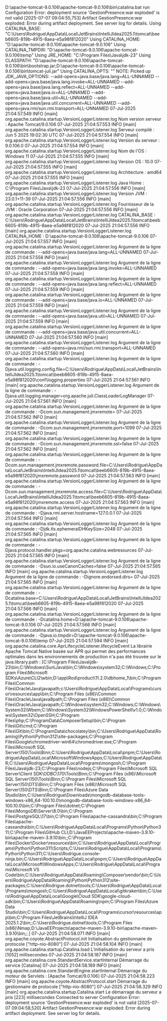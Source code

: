 D:\apache-tomcat-9.0.106\apache-tomcat-9.0.106\bin\catalina.bat run
Configuration Error: deployment source 'GestionPresence:war exploded' is not valid
[2025-07-07 09:04:55,753] Artifact GestionPresence:war exploded: Error during artifact deployment. See server log for details.
Using CATALINA_BASE:   "C:\Users\Rodrigue\AppData\Local\JetBrains\IntelliJIdea2025.1\tomcat\beeb6605-819b-4915-8aea-e5a98f812020"
Using CATALINA_HOME:   "D:\apache-tomcat-9.0.106\apache-tomcat-9.0.106"
Using CATALINA_TMPDIR: "D:\apache-tomcat-9.0.106\apache-tomcat-9.0.106\temp"
Using JRE_HOME:        "C:\Program Files\Java\jdk-23"
Using CLASSPATH:       "D:\apache-tomcat-9.0.106\apache-tomcat-9.0.106\bin\bootstrap.jar;D:\apache-tomcat-9.0.106\apache-tomcat-9.0.106\bin\tomcat-juli.jar"
Using CATALINA_OPTS:   ""
NOTE: Picked up JDK_JAVA_OPTIONS:  --add-opens=java.base/java.lang=ALL-UNNAMED --add-opens=java.base/java.lang.invoke=ALL-UNNAMED --add-opens=java.base/java.lang.reflect=ALL-UNNAMED --add-opens=java.base/java.io=ALL-UNNAMED --add-opens=java.base/java.util=ALL-UNNAMED --add-opens=java.base/java.util.concurrent=ALL-UNNAMED --add-opens=java.rmi/sun.rmi.transport=ALL-UNNAMED
07-Jul-2025 21:04:57.549 INFO [main] org.apache.catalina.startup.VersionLoggerListener.log Nom version serveur :              Apache Tomcat/9.0.106
07-Jul-2025 21:04:57.553 INFO [main] org.apache.catalina.startup.VersionLoggerListener.log Serveur compilé :                  Jun 5 2025 19:02:30 UTC
07-Jul-2025 21:04:57.554 INFO [main] org.apache.catalina.startup.VersionLoggerListener.log Version du serveur :               9.0.106.0
07-Jul-2025 21:04:57.554 INFO [main] org.apache.catalina.startup.VersionLoggerListener.log Nom de l'OS :                      Windows 11
07-Jul-2025 21:04:57.555 INFO [main] org.apache.catalina.startup.VersionLoggerListener.log Version OS :                       10.0
07-Jul-2025 21:04:57.555 INFO [main] org.apache.catalina.startup.VersionLoggerListener.log Architecture :                     amd64
07-Jul-2025 21:04:57.555 INFO [main] org.apache.catalina.startup.VersionLoggerListener.log Java Home :                        C:\Program Files\Java\jdk-23
07-Jul-2025 21:04:57.556 INFO [main] org.apache.catalina.startup.VersionLoggerListener.log Version JVM :                      23.0.1+11-39
07-Jul-2025 21:04:57.556 INFO [main] org.apache.catalina.startup.VersionLoggerListener.log Fournisseur de la JVM :            Oracle Corporation
07-Jul-2025 21:04:57.556 INFO [main] org.apache.catalina.startup.VersionLoggerListener.log CATALINA_BASE :                    C:\Users\Rodrigue\AppData\Local\JetBrains\IntelliJIdea2025.1\tomcat\beeb6605-819b-4915-8aea-e5a98f812020
07-Jul-2025 21:04:57.556 INFO [main] org.apache.catalina.startup.VersionLoggerListener.log CATALINA_HOME :                    D:\apache-tomcat-9.0.106\apache-tomcat-9.0.106
07-Jul-2025 21:04:57.557 INFO [main] org.apache.catalina.startup.VersionLoggerListener.log Argument de la ligne de commande : --add-opens=java.base/java.lang=ALL-UNNAMED
07-Jul-2025 21:04:57.558 INFO [main] org.apache.catalina.startup.VersionLoggerListener.log Argument de la ligne de commande : --add-opens=java.base/java.lang.invoke=ALL-UNNAMED
07-Jul-2025 21:04:57.558 INFO [main] org.apache.catalina.startup.VersionLoggerListener.log Argument de la ligne de commande : --add-opens=java.base/java.lang.reflect=ALL-UNNAMED
07-Jul-2025 21:04:57.559 INFO [main] org.apache.catalina.startup.VersionLoggerListener.log Argument de la ligne de commande : --add-opens=java.base/java.io=ALL-UNNAMED
07-Jul-2025 21:04:57.559 INFO [main] org.apache.catalina.startup.VersionLoggerListener.log Argument de la ligne de commande : --add-opens=java.base/java.util=ALL-UNNAMED
07-Jul-2025 21:04:57.559 INFO [main] org.apache.catalina.startup.VersionLoggerListener.log Argument de la ligne de commande : --add-opens=java.base/java.util.concurrent=ALL-UNNAMED
07-Jul-2025 21:04:57.560 INFO [main] org.apache.catalina.startup.VersionLoggerListener.log Argument de la ligne de commande : --add-opens=java.rmi/sun.rmi.transport=ALL-UNNAMED
07-Jul-2025 21:04:57.560 INFO [main] org.apache.catalina.startup.VersionLoggerListener.log Argument de la ligne de commande : -Djava.util.logging.config.file=C:\Users\Rodrigue\AppData\Local\JetBrains\IntelliJIdea2025.1\tomcat\beeb6605-819b-4915-8aea-e5a98f812020\conf\logging.properties
07-Jul-2025 21:04:57.561 INFO [main] org.apache.catalina.startup.VersionLoggerListener.log Argument de la ligne de commande : -Djava.util.logging.manager=org.apache.juli.ClassLoaderLogManager
07-Jul-2025 21:04:57.561 INFO [main] org.apache.catalina.startup.VersionLoggerListener.log Argument de la ligne de commande : -Dcom.sun.management.jmxremote=
07-Jul-2025 21:04:57.562 INFO [main] org.apache.catalina.startup.VersionLoggerListener.log Argument de la ligne de commande : -Dcom.sun.management.jmxremote.port=1099
07-Jul-2025 21:04:57.562 INFO [main] org.apache.catalina.startup.VersionLoggerListener.log Argument de la ligne de commande : -Dcom.sun.management.jmxremote.ssl=false
07-Jul-2025 21:04:57.562 INFO [main] org.apache.catalina.startup.VersionLoggerListener.log Argument de la ligne de commande : -Dcom.sun.management.jmxremote.password.file=C:\Users\Rodrigue\AppData\Local\JetBrains\IntelliJIdea2025.1\tomcat\beeb6605-819b-4915-8aea-e5a98f812020\jmxremote.password
07-Jul-2025 21:04:57.563 INFO [main] org.apache.catalina.startup.VersionLoggerListener.log Argument de la ligne de commande : -Dcom.sun.management.jmxremote.access.file=C:\Users\Rodrigue\AppData\Local\JetBrains\IntelliJIdea2025.1\tomcat\beeb6605-819b-4915-8aea-e5a98f812020\jmxremote.access
07-Jul-2025 21:04:57.563 INFO [main] org.apache.catalina.startup.VersionLoggerListener.log Argument de la ligne de commande : -Djava.rmi.server.hostname=127.0.0.1
07-Jul-2025 21:04:57.564 INFO [main] org.apache.catalina.startup.VersionLoggerListener.log Argument de la ligne de commande : -Djdk.tls.ephemeralDHKeySize=2048
07-Jul-2025 21:04:57.565 INFO [main] org.apache.catalina.startup.VersionLoggerListener.log Argument de la ligne de commande : -Djava.protocol.handler.pkgs=org.apache.catalina.webresources
07-Jul-2025 21:04:57.565 INFO [main] org.apache.catalina.startup.VersionLoggerListener.log Argument de la ligne de commande : -Dsun.io.useCanonCaches=false
07-Jul-2025 21:04:57.565 INFO [main] org.apache.catalina.startup.VersionLoggerListener.log Argument de la ligne de commande : -Dignore.endorsed.dirs=
07-Jul-2025 21:04:57.565 INFO [main] org.apache.catalina.startup.VersionLoggerListener.log Argument de la ligne de commande : -Dcatalina.base=C:\Users\Rodrigue\AppData\Local\JetBrains\IntelliJIdea2025.1\tomcat\beeb6605-819b-4915-8aea-e5a98f812020
07-Jul-2025 21:04:57.566 INFO [main] org.apache.catalina.startup.VersionLoggerListener.log Argument de la ligne de commande : -Dcatalina.home=D:\apache-tomcat-9.0.106\apache-tomcat-9.0.106
07-Jul-2025 21:04:57.566 INFO [main] org.apache.catalina.startup.VersionLoggerListener.log Argument de la ligne de commande : -Djava.io.tmpdir=D:\apache-tomcat-9.0.106\apache-tomcat-9.0.106\temp
07-Jul-2025 21:04:57.594 INFO [main] org.apache.catalina.core.AprLifecycleListener.lifecycleEvent La librairie Apache Tomcat Native basée sur APR qui permet des performances optimales dans les environnements de production n'a pas été trouvée sur le java.library.path : [C:\Program Files\Java\jdk-23\bin;C:\Windows\Sun\Java\bin;C:\Windows\system32;C:\Windows;C:\Program Files\Microsoft SDKs\Azure\CLI2\wbin;D:\app\Rod\product\11.2.0\dbhome_1\bin;C:\Program Files\Common Files\Oracle\Java\javapath;c:\Users\Rodrigue\AppData\Local\Programs\cursor\resources\app\bin;C:\Program Files (x86)\Common Files\Oracle\Java\java8path;C:\Program Files (x86)\Common Files\Oracle\Java\javapath;C:\Windows\system32;C:\Windows;C:\Windows\System32\Wbem;C:\Windows\System32\WindowsPowerShell\v1.0\;C:\Windows\System32\OpenSSH\;C:\Program Files\php;C:\ProgramData\ComposerSetup\bin;C:\Program Files\Git\cmd;C:\Program Files\Git\bin;C:\ProgramData\chocolatey\bin;C:\Users\Rodrigue\AppData\Roaming\Python\Python312\site-packages;C:\Program Files\Google\chromedriver-win64\chromedriver.exe;C:\Program Files\Microsoft SQL Server\150\Tools\Binn\;C:\Users\Rodrigue\AppData\Local\pnpm;C:\Users\Rodrigue\AppData\Local\Microsoft\WindowsApps;C:\Users\Rodrigue\AppData\R;C:\Users\Rodrigue\AppData\Local\Programs\mongosh;C:\Program Files\Java\jdk-23;C:\Program Files\nodejs\;C:\Program Files\Microsoft SQL Server\Client SDK\ODBC\170\Tools\Binn\;C:\Program Files (x86)\Microsoft SQL Server\150\Tools\Binn\;C:\Program Files\Microsoft SQL Server\150\DTS\Binn\;C:\Program Files (x86)\Microsoft SQL Server\150\DTS\Binn\;C:\Program Files\Azure Data Studio\bin;C:\Users\Rodrigue\Downloads\mongodb-database-tools-windows-x86_64-100.10.0\mongodb-database-tools-windows-x86_64-100.10.0\bin;C:\Program Files\dotnet\;C:\Program Files\MongoDB\Server\8.0\bin;C:\Program Files\PostgreSQL\17\bin;C:\Program Files\apache-cassandra\bin;C:\Program Files\apache-cassandra\bin;C:\Users\Rodrigue\AppData\Local\Programs\Python\Python311;C:\Program Files\GitHub CLI\;D:\JavaEEProjects\apache-maven-3.9.10-bin\apache-maven-3.9.10\bin;;C:\Program Files\Docker\Docker\resources\bin;C:\Users\Rodrigue\AppData\Local\Programs\Python\Python311\Scripts\;C:\Users\Rodrigue\AppData\Local\Programs\Python\Python311\;C:\Users\Rodrigue\.console-ninja\.bin;C:\Users\Rodrigue\AppData\Local\pnpm;C:\Users\Rodrigue\AppData\Local\Microsoft\WindowsApps;C:\Users\Rodrigue\AppData\Local\Programs\Microsoft VS Code\bin;C:\Users\Rodrigue\AppData\Roaming\Composer\vendor\bin;C:\Users\Rodrigue\AppData\Roaming\Python\Python312\site-packages;C:\Users\Rodrigue\.dotnet\tools;C:\Users\Rodrigue\AppData\Local\Programs\mongosh\;C:\Users\Rodrigue\AppData\Local\gitkraken\bin;C:\Users\Rodrigue\AppData\Local\Google\Cloud SDK\google-cloud-sdk\bin;C:\Users\Rodrigue\AppData\Roaming\npm;C:\Program Files\Azure Data Studio\bin;C:\Users\Rodrigue\AppData\Local\Programs\cursor\resources\app\bin;C:\Program Files\JetBrains\IntelliJ IDEA 2025.1.2\bin;;C:\Users\Rodrigue\.dotnet\tools;C:\Program Files (x86)\Nmap;D:\JavaEEProjects\apache-maven-3.9.10-bin\apache-maven-3.9.10\bin;;.]
07-Jul-2025 21:04:58.071 INFO [main] org.apache.coyote.AbstractProtocol.init Initialisation du gestionnaire de protocole ["http-nio-8080"]
07-Jul-2025 21:04:58.104 INFO [main] org.apache.catalina.startup.Catalina.load L'initialisation du serveur a pris [1052] millisecondes
07-Jul-2025 21:04:58.187 INFO [main] org.apache.catalina.core.StandardService.startInternal Démarrage du service [Catalina]
07-Jul-2025 21:04:58.189 INFO [main] org.apache.catalina.core.StandardEngine.startInternal Démarrage du moteur de Servlets : [Apache Tomcat/9.0.106]
07-Jul-2025 21:04:58.223 INFO [main] org.apache.coyote.AbstractProtocol.start Démarrage du gestionnaire de protocole ["http-nio-8080"]
07-Jul-2025 21:04:58.329 INFO [main] org.apache.catalina.startup.Catalina.start Le démarrage du serveur a pris [223] millisecondes
Connected to server
Configuration Error: deployment source 'GestionPresence:war exploded' is not valid
[2025-07-07 09:04:58,520] Artifact GestionPresence:war exploded: Error during artifact deployment. See server log for details.